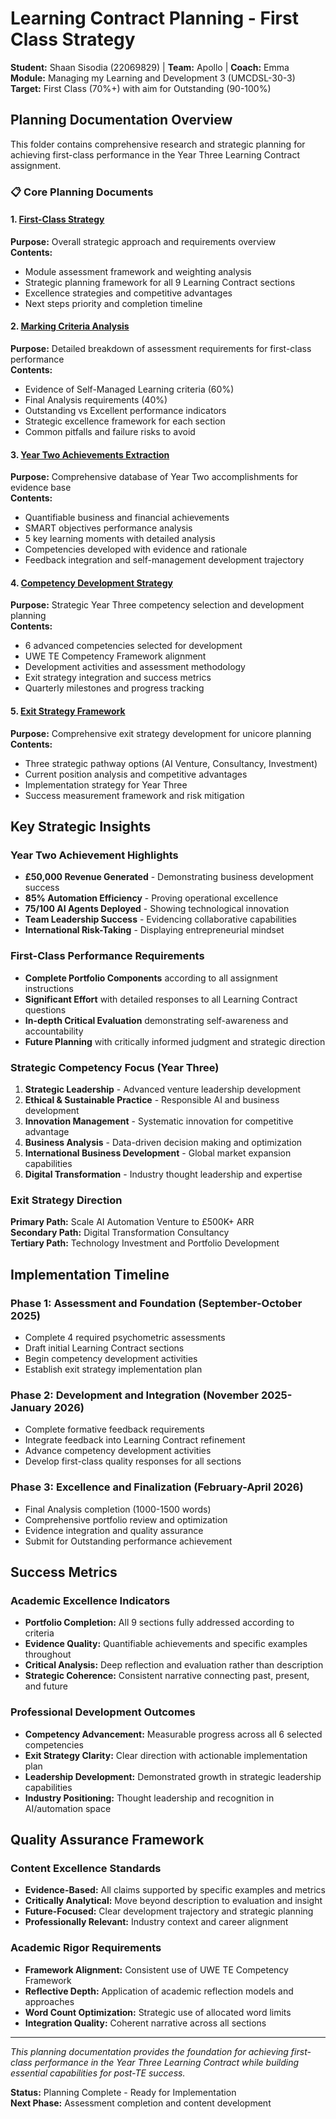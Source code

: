 # Learning Contract Planning - First Class Strategy

**Student:** Shaan Sisodia (22069829) | **Team:** Apollo | **Coach:** Emma  
**Module:** Managing my Learning and Development 3 (UMCDSL-30-3)  
**Target:** First Class (70%+) with aim for Outstanding (90-100%)

## Planning Documentation Overview

This folder contains comprehensive research and strategic planning for achieving first-class performance in the Year Three Learning Contract assignment.

### 📋 **Core Planning Documents**

#### 1. [First-Class Strategy](first-class-strategy.md)
**Purpose:** Overall strategic approach and requirements overview  
**Contents:**
- Module assessment framework and weighting analysis
- Strategic planning framework for all 9 Learning Contract sections
- Excellence strategies and competitive advantages
- Next steps priority and completion timeline

#### 2. [Marking Criteria Analysis](marking-criteria-analysis.md)
**Purpose:** Detailed breakdown of assessment requirements for first-class performance  
**Contents:**
- Evidence of Self-Managed Learning criteria (60%)
- Final Analysis requirements (40%)
- Outstanding vs Excellent performance indicators
- Strategic excellence framework for each section
- Common pitfalls and failure risks to avoid

#### 3. [Year Two Achievements Extraction](year-two-achievements-extraction.md)
**Purpose:** Comprehensive database of Year Two accomplishments for evidence base  
**Contents:**
- Quantifiable business and financial achievements
- SMART objectives performance analysis
- 5 key learning moments with detailed analysis
- Competencies developed with evidence and rationale
- Feedback integration and self-management development trajectory

#### 4. [Competency Development Strategy](competency-development-strategy.md)
**Purpose:** Strategic Year Three competency selection and development planning  
**Contents:**
- 6 advanced competencies selected for development
- UWE TE Competency Framework alignment
- Development activities and assessment methodology
- Exit strategy integration and success metrics
- Quarterly milestones and progress tracking

#### 5. [Exit Strategy Framework](exit-strategy-framework.md)
**Purpose:** Comprehensive exit strategy development for unicore planning  
**Contents:**
- Three strategic pathway options (AI Venture, Consultancy, Investment)
- Current position analysis and competitive advantages
- Implementation strategy for Year Three
- Success measurement framework and risk mitigation

## Key Strategic Insights

### Year Two Achievement Highlights
- **£50,000 Revenue Generated** - Demonstrating business development success
- **85% Automation Efficiency** - Proving operational excellence
- **75/100 AI Agents Deployed** - Showing technological innovation
- **Team Leadership Success** - Evidencing collaborative capabilities
- **International Risk-Taking** - Displaying entrepreneurial mindset

### First-Class Performance Requirements
- **Complete Portfolio Components** according to all assignment instructions
- **Significant Effort** with detailed responses to all Learning Contract questions
- **In-depth Critical Evaluation** demonstrating self-awareness and accountability
- **Future Planning** with critically informed judgment and strategic direction

### Strategic Competency Focus (Year Three)
1. **Strategic Leadership** - Advanced venture leadership development
2. **Ethical & Sustainable Practice** - Responsible AI and business development
3. **Innovation Management** - Systematic innovation for competitive advantage
4. **Business Analysis** - Data-driven decision making and optimization
5. **International Business Development** - Global market expansion capabilities
6. **Digital Transformation** - Industry thought leadership and expertise

### Exit Strategy Direction
**Primary Path:** Scale AI Automation Venture to £500K+ ARR  
**Secondary Path:** Digital Transformation Consultancy  
**Tertiary Path:** Technology Investment and Portfolio Development

## Implementation Timeline

### Phase 1: Assessment and Foundation (September-October 2025)
- Complete 4 required psychometric assessments
- Draft initial Learning Contract sections
- Begin competency development activities
- Establish exit strategy implementation plan

### Phase 2: Development and Integration (November 2025-January 2026)
- Complete formative feedback requirements
- Integrate feedback into Learning Contract refinement
- Advance competency development activities
- Develop first-class quality responses for all sections

### Phase 3: Excellence and Finalization (February-April 2026)
- Final Analysis completion (1000-1500 words)
- Comprehensive portfolio review and optimization
- Evidence integration and quality assurance
- Submit for Outstanding performance achievement

## Success Metrics

### Academic Excellence Indicators
- **Portfolio Completion:** All 9 sections fully addressed according to criteria
- **Evidence Quality:** Quantifiable achievements and specific examples throughout
- **Critical Analysis:** Deep reflection and evaluation rather than description
- **Strategic Coherence:** Consistent narrative connecting past, present, and future

### Professional Development Outcomes
- **Competency Advancement:** Measurable progress across all 6 selected competencies
- **Exit Strategy Clarity:** Clear direction with actionable implementation plan
- **Leadership Development:** Demonstrated growth in strategic leadership capabilities
- **Industry Positioning:** Thought leadership and recognition in AI/automation space

## Quality Assurance Framework

### Content Excellence Standards
- **Evidence-Based:** All claims supported by specific examples and metrics
- **Critically Analytical:** Move beyond description to evaluation and insight
- **Future-Focused:** Clear development trajectory and strategic planning
- **Professionally Relevant:** Industry context and career alignment

### Academic Rigor Requirements
- **Framework Alignment:** Consistent use of UWE TE Competency Framework
- **Reflective Depth:** Application of academic reflection models and approaches
- **Word Count Optimization:** Strategic use of allocated word limits
- **Integration Quality:** Coherent narrative across all sections

---

*This planning documentation provides the foundation for achieving first-class performance in the Year Three Learning Contract while building essential capabilities for post-TE success.*

**Status:** Planning Complete - Ready for Implementation  
**Next Phase:** Assessment completion and content development